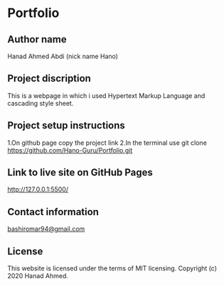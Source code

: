 # Portfolio

## Author name
Hanad Ahmed Abdi (nick name Hano)
   
## Project discription
This is a webpage in which i used Hypertext Markup Language and cascading style sheet.

## Project setup instructions
1.On github page copy the project link
2.In the terminal use git clone  https://github.com/Hano-Guru/Portfolio.git

## Link to live site on GitHub Pages
http://127.0.0.1:5500/

## Contact information
bashiromar94@gmail.com

## License
This website is licensed under the terms of MIT licensing. Copyright (c) 2020 Hanad Ahmed.
